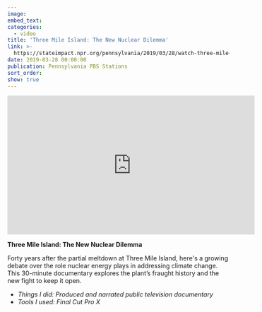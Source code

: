```yaml
---
image:
embed_text:
categories:
  - video
title: 'Three Mile Island: The New Nuclear Dilemma'
link: >-
  https://stateimpact.npr.org/pennsylvania/2019/03/28/watch-three-mile-mile-island-the-new-nuclear-dilemma/
date: 2019-03-28 00:00:00
publication: Pennsylvania PBS Stations
sort_order:
show: true
---
```


<div class="cms-embed" data-cms-embed="PGlmcmFtZSB3aWR0aD0iNTYwIiBoZWlnaHQ9IjMxNSIgc3JjPSJodHRwczovL3d3dy55b3V0dWJlLmNvbS9lbWJlZC9vaDVCbHVldFRuTSIgZnJhbWVib3JkZXI9IjAiIGFsbG93PSJhY2NlbGVyb21ldGVyOyBhdXRvcGxheTsgZW5jcnlwdGVkLW1lZGlhOyBneXJvc2NvcGU7IHBpY3R1cmUtaW4tcGljdHVyZSIgYWxsb3dmdWxsc2NyZWVuPjwvaWZyYW1lPg=="><iframe width="560" height="315" src="https://www.youtube.com/embed/oh5BluetTnM" frameborder="0" allow="accelerometer; autoplay; encrypted-media; gyroscope; picture-in-picture" allowfullscreen=""></iframe></div>

**Three Mile Island: The New Nuclear Dilemma&nbsp;**

Forty years after the partial meltdown at Three Mile Island, here's a growing debate over the role nuclear energy plays in addressing climate change. This 30-minute documentary explores the plant’s fraught history and the new fight to keep it open.

* *Things I did: Produced and narrated public television documentary*
* *Tools I used: Final Cut Pro X*